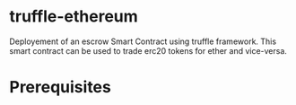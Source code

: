 # truffle-ethereum

Deployement of an escrow Smart Contract using truffle framework. This smart contract can be used to trade erc20 tokens for ether and vice-versa. 

# Prerequisites
